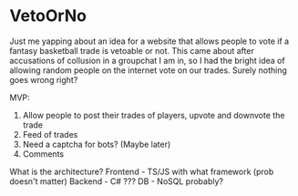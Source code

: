 # VetoOrNo
Just me yapping about an idea for a website that allows people to vote if a fantasy basketball trade is vetoable or not. This came about after accusations of collusion in a groupchat I am in, so I had the bright idea of allowing random people on the internet vote on our trades. Surely nothing goes wrong right? 


MVP:
1. Allow people to post their trades of players, upvote and downvote the trade
2. Feed of trades
3. Need a captcha for bots? (Maybe later)
4. Comments

What is the architecture?
Frontend - TS/JS with what framework (prob doesn't matter)
Backend - C# ???
DB - NoSQL probably?
